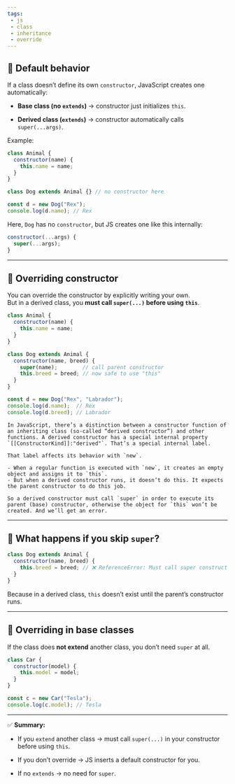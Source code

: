 ```yaml
---
tags: 
 - js
 - class
 - inheritance
 - override
---
```


## 🔹 Default behavior

If a class doesn’t define its own `constructor`, JavaScript creates one automatically:

- **Base class (no `extends`)** → constructor just initializes `this`.
    
- **Derived class (`extends`)** → constructor automatically calls `super(...args)`.
    

Example:

```js
class Animal {
  constructor(name) {
    this.name = name;
  }
}

class Dog extends Animal {} // no constructor here

const d = new Dog("Rex");
console.log(d.name); // Rex
```

Here, `Dog` has no `constructor`, but JS creates one like this internally:

```js
constructor(...args) {
  super(...args);
}
```

---

## 🔹 Overriding constructor

You can override the constructor by explicitly writing your own.  
But in a derived class, you **must call `super(...)` before using `this`**.

```js
class Animal {
  constructor(name) {
    this.name = name;
  }
}

class Dog extends Animal {
  constructor(name, breed) {
    super(name);        // call parent constructor
    this.breed = breed; // now safe to use "this"
  }
}

const d = new Dog("Rex", "Labrador");
console.log(d.name);  // Rex
console.log(d.breed); // Labrador
```

```ad-note
In JavaScript, there’s a distinction between a constructor function of an inheriting class (so-called “derived constructor”) and other functions. A derived constructor has a special internal property `[[ConstructorKind]]:"derived"`. That’s a special internal label.

That label affects its behavior with `new`.

- When a regular function is executed with `new`, it creates an empty object and assigns it to `this`.
- But when a derived constructor runs, it doesn’t do this. It expects the parent constructor to do this job.

So a derived constructor must call `super` in order to execute its parent (base) constructor, otherwise the object for `this` won’t be created. And we’ll get an error.
```

---

## 🔹 What happens if you skip `super`?

```js
class Dog extends Animal {
  constructor(name, breed) {
    this.breed = breed; // ❌ ReferenceError: Must call super constructor
  }
}
```

Because in a derived class, `this` doesn’t exist until the parent’s constructor runs.

---

## 🔹 Overriding in base classes

If the class does **not extend** another class, you don’t need `super` at all.

```js
class Car {
  constructor(model) {
    this.model = model;
  }
}

const c = new Car("Tesla");
console.log(c.model); // Tesla
```

---

✅ **Summary:**

- If you `extend` another class → must call `super(...)` in your constructor before using `this`.
    
- If you don’t override → JS inserts a default constructor for you.
    
- If no `extends` → no need for `super`.
    